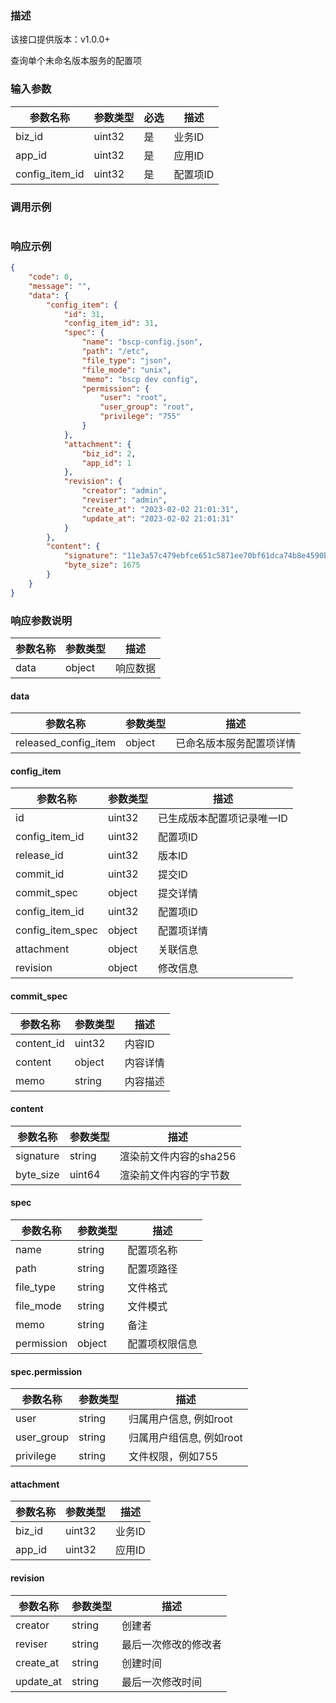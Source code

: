 ### 描述

该接口提供版本：v1.0.0+

查询单个未命名版本服务的配置项

### 输入参数

| 参数名称       | 参数类型 | 必选 | 描述     |
| -------------- | -------- | ---- | -------- |
| biz_id         | uint32   | 是   | 业务ID   |
| app_id         | uint32   | 是   | 应用ID   |
| config_item_id | uint32   | 是   | 配置项ID |

### 调用示例

```json

```

### 响应示例

```json
{
    "code": 0,
    "message": "",
    "data": {
        "config_item": {
            "id": 31,
            "config_item_id": 31,
            "spec": {
                "name": "bscp-config.json",
                "path": "/etc",
                "file_type": "json",
                "file_mode": "unix",
                "memo": "bscp dev config",
                "permission": {
                    "user": "root",
                    "user_group": "root",
                    "privilege": "755"
                }
            },
            "attachment": {
                "biz_id": 2,
                "app_id": 1
            },
            "revision": {
                "creator": "admin",
                "reviser": "admin",
                "create_at": "2023-02-02 21:01:31",
                "update_at": "2023-02-02 21:01:31"
            }
        },
        "content": {
            "signature": "11e3a57c479ebfce651c5871ee70bf61dca74b8e4590b79954126c497a3bfe6b",
            "byte_size": 1675
        }
    }
}
```

### 响应参数说明

| 参数名称 | 参数类型 | 描述     |
| -------- | -------- | -------- |
| data     | object   | 响应数据 |

#### data

| 参数名称             | 参数类型 | 描述                     |
| -------------------- | -------- | ------------------------ |
| released_config_item | object   | 已命名版本服务配置项详情 |

#### config_item

| 参数名称         | 参数类型 | 描述                       |
| ---------------- | -------- | -------------------------- |
| id               | uint32   | 已生成版本配置项记录唯一ID |
| config_item_id   | uint32   | 配置项ID                   |
| release_id       | uint32   | 版本ID                     |
| commit_id        | uint32   | 提交ID                     |
| commit_spec      | object   | 提交详情                   |
| config_item_id   | uint32   | 配置项ID                   |
| config_item_spec | object   | 配置项详情                 |
| attachment       | object   | 关联信息                   |
| revision         | object   | 修改信息                   |

#### commit_spec

| 参数名称   | 参数类型 | 描述     |
| ---------- | -------- | -------- |
| content_id | uint32   | 内容ID   |
| content    | object   | 内容详情 |
| memo       | string   | 内容描述 |

#### content

| 参数名称  | 参数类型 | 描述                   |
| --------- | -------- | ---------------------- |
| signature | string   | 渲染前文件内容的sha256 |
| byte_size | uint64   | 渲染前文件内容的字节数 |


#### spec

| 参数名称   | 参数类型 | 描述           |
| ---------- | -------- | -------------- |
| name       | string   | 配置项名称     |
| path       | string   | 配置项路径     |
| file_type  | string   | 文件格式       |
| file_mode  | string   | 文件模式       |
| memo       | string   | 备注           |
| permission | object   | 配置项权限信息 |

#### spec.permission

| 参数名称   | 参数类型 | 描述                     |
| ---------- | -------- | ------------------------ |
| user       | string   | 归属用户信息, 例如root   |
| user_group | string   | 归属用户组信息, 例如root |
| privilege  | string   | 文件权限，例如755        |

#### attachment

| 参数名称 | 参数类型 | 描述   |
| -------- | -------- | ------ |
| biz_id   | uint32   | 业务ID |
| app_id   | uint32   | 应用ID |

#### revision

| 参数名称  | 参数类型 | 描述     |
| --------- | -------- | -------- |
| creator   | string   | 创建者               |
| reviser   | string   | 最后一次修改的修改者 |
| create_at | string   | 创建时间             |
| update_at | string   | 最后一次修改时间     |
